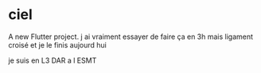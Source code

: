 # ciel

A new Flutter project.
j ai vraiment essayer de faire ça en 3h mais ligament croisé et je le finis aujourd hui 

je suis en L3 DAR a l ESMT 
